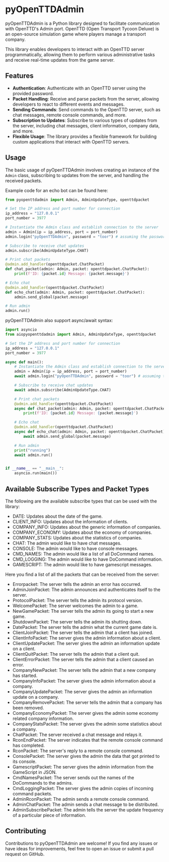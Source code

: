 # pyOpenTTDAdmin

pyOpenTTDAdmin is a Python library designed to facilitate communication with OpenTTD's Admin port. OpenTTD (Open Transport Tycoon Deluxe) is an open-source simulation game where players manage a transport company.

This library enables developers to interact with an OpenTTD server programmatically, allowing them to perform various administrative tasks and receive real-time updates from the game server.

## Features

- **Authentication**: Authenticate with an OpenTTD server using the provided password.
- **Packet Handling**: Receive and parse packets from the server, allowing developers to react to different events and messages.
- **Sending Commands**: Send commands to the OpenTTD server, such as chat messages, remote console commands, and more.
- **Subscription to Updates**: Subscribe to various types of updates from the server, including chat messages, client information, company data, and more.
- **Flexible Usage**: The library provides a flexible framework for building custom applications that interact with OpenTTD servers.


## Usage
The basic usage of pyOpenTTDAdmin involves creating an instance of the `Admin` class, subscribing to updates from the server, and handling the received packets.

Example code for an echo bot can be found here:
```python
from pyopenttdadmin import Admin, AdminUpdateType, openttdpacket

# Set the IP address and port number for connection
ip_address = "127.0.0.1"
port_number = 3977

# Instantiate the Admin class and establish connection to the server
admin = Admin(ip = ip_address, port = port_number)
admin.login("pyOpenTTDAdmin", password = "toor") # assuming the password is "toor"

# Subscribe to receive chat updates
admin.subscribe(AdminUpdateType.CHAT)

# Print chat packets
@admin.add_handler(openttdpacket.ChatPacket)
def chat_packet(admin: Admin, packet: openttdpacket.ChatPacket):
    print(f'ID: {packet.id} Message: {packet.message}')

# Echo chat
@admin.add_handler(openttdpacket.ChatPacket)
def echo_chat(admin: Admin, packet: openttdpacket.ChatPacket):
    admin.send_global(packet.message)

# Run admin
admin.run()
```

pyOpenTTDAdmin also support async/await syntax:
```python
import asyncio
from aiopyopenttdadmin import Admin, AdminUpdateType, openttdpacket

# Set the IP address and port number for connection
ip_address = "127.0.0.1"
port_number = 3977

async def main():
    # Instantiate the Admin class and establish connection to the server
    admin = Admin(ip = ip_address, port = port_number)
    await admin.login("pyOpenTTDAdmin", password = "toor") # assuming the password is "toor"

    # Subscribe to receive chat updates
    await admin.subscribe(AdminUpdateType.CHAT)

    # Print chat packets
    @admin.add_handler(openttdpacket.ChatPacket)
    async def chat_packet(admin: Admin, packet: openttdpacket.ChatPacket):
        print(f'ID: {packet.id} Message: {packet.message}')

    # Echo chat
    @admin.add_handler(openttdpacket.ChatPacket)
    async def echo_chat(admin: Admin, packet: openttdpacket.ChatPacket):
        await admin.send_global(packet.message)

    # Run admin
    print("running")
    await admin.run()


if __name__ == "__main__":
    asyncio.run(main())
```

## Available Subscribe Types and Packet Types

The following are the available subscribe types that can be used with the library:

- DATE: Updates about the date of the game.
- CLIENT_INFO: Updates about the information of clients.
- COMPANY_INFO: Updates about the generic information of companies.
- COMPANY_ECONOMY: Updates about the economy of companies.
- COMPANY_STATS: Updates about the statistics of companies.
- CHAT: The admin would like to have chat messages.
- CONSOLE: The admin would like to have console messages.
- CMD_NAMES: The admin would like a list of all DoCommand names.
- CMD_LOGGING: The admin would like to have DoCommand information.
- GAMESCRIPT: The admin would like to have gamescript messages.

Here you find a list of all the packets that can be received from the server:

- Errorpacket: The server tells the admin an error has occurred.
- AdminJoinPacket: The admin announces and authenticates itself to the server.
- ProtocolPacket: The server tells the admin its protocol version.
- WelcomePacket: The server welcomes the admin to a game.
- NewGamePacket: The server tells the admin its going to start a new game.
- ShutdownPacket: The server tells the admin its shutting down.
- DatePacket: The server tells the admin what the current game date is.
- ClientJoinPacket: The server tells the admin that a client has joined.
- ClientInfoPacket: The server gives the admin information about a client.
- ClientUpdatePacket: The server gives the admin an information update on a client.
- ClientQuitPacket: The server tells the admin that a client quit.
- ClientErrorPacket: The server tells the admin that a client caused an error.
- CompanyNewPacket: The server tells the admin that a new company has started.
- CompanyInfoPacket: The server gives the admin information about a company.
- CompanyUpdatePacket: The server gives the admin an information update on a company.
- CompanyRemovePacket: The server tells the admin that a company has been removed.
- CompanyEconomyPacket: The server gives the admin some economy related company information.
- CompanyStatsPacket: The server gives the admin some statistics about a company.
- ChatPacket: The server received a chat message and relays it.
- RconEndPacket: The server indicates that the remote console command has completed.
- RconPacket: The server's reply to a remote console command.
- ConsolePacket: The server gives the admin the data that got printed to its console.
- GamescriptPacket: The server gives the admin information from the GameScript in JSON.
- CmdNamesPacket: The server sends out the names of the DoCommands to the admins.
- CmdLoggingPacket: The server gives the admin copies of incoming command packets.
- AdminRconPacket: The admin sends a remote console command.
- AdminChatPacket: The admin sends a chat message to be distributed.
- AdminSubscribePacket: The admin tells the server the update frequency of a particular piece of information.

## Contributing

Contributions to pyOpenTTDAdmin are welcome! If you find any issues or have ideas for improvements, feel free to open an issue or submit a pull request on GitHub.
